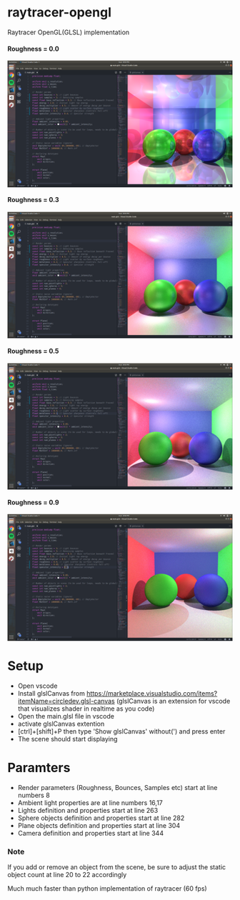 # raytracer-opengl
Raytracer OpenGL(GLSL) implementation
  
    
    
#### Roughness = 0.0
<img src="demos/roughness_0_0.png" align="middle" />
  
    
    
#### Roughness = 0.3
<img src="demos/roughness_0_3.png" align="middle" />
  
    
    
#### Roughness = 0.5
<img src="demos/roughness_0_5.png" align="middle" />
  
    
    
#### Roughness = 0.9
<img src="demos/roughness_0_9.png" align="middle" />

# Setup
- Open vscode
- Install glslCanvas from https://marketplace.visualstudio.com/items?itemName=circledev.glsl-canvas
(glslCanvas is an extension for vscode that visualizes shader in realtime as you code)
- Open the main.glsl file in vscode
- activate glslCanvas extention
- [ctrl]+[shift]+P then type 'Show glslCanvas' without(') and press enter
- The scene should start displaying

# Paramters
- Render parameters (Roughness, Bounces, Samples etc) start at line numbers 8
- Ambient light properties are at line numbers 16,17
- Lights definition and properties start at line 263
- Sphere objects definition and properties start at line 282
- Plane objects definition and properties start at line 304
- Camera definition and properties start at line 344

### Note
If you add or remove an object from the scene, be sure to adjust the static object count at line 20 to 22 accordingly

Much much faster than python implementation of raytracer (60 fps)
